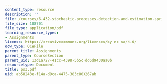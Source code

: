 ```yaml
---
content_type: resource
description: ''
file: /courses/6-432-stochastic-processes-detection-and-estimation-spring-2004/ab58243ef14ad9ca4475383c803267ab_ps3.pdf
file_size: 108701
file_type: application/pdf
learning_resource_types:
- Assignments
license: https://creativecommons.org/licenses/by-nc-sa/4.0/
ocw_type: OCWFile
parent_title: Assignments
parent_type: CourseSection
parent_uid: 13d1a727-41cc-4398-5b5c-dd6d9430aa0b
resourcetype: Document
title: ps3.pdf
uid: ab58243e-f14a-d9ca-4475-383c803267ab
---
```

